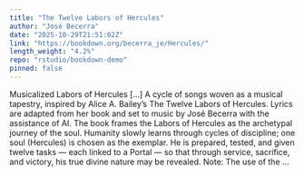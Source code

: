 ```yaml
---
title: "The Twelve Labors of Hercules"
author: "José Becerra"
date: "2025-10-29T21:51:02Z"
link: "https://bookdown.org/becerra_je/Hercules/"
length_weight: "4.2%"
repo: "rstudio/bookdown-demo"
pinned: false
---
```


Musicalized Labors of Hercules [...] A cycle of songs woven as a musical tapestry, inspired by Alice A. Bailey’s The Twelve Labors of Hercules. Lyrics are adapted from her book and set to music by José Becerra with the assistance of AI. The book frames the Labors of Hercules as the archetypal journey of the soul. Humanity slowly learns through cycles of discipline; one soul (Hercules) is chosen as the exemplar. He is prepared, tested, and given twelve tasks — each linked to a Portal — so that through service, sacrifice, and victory, his true divine nature may be revealed. Note: The use of the  ...
